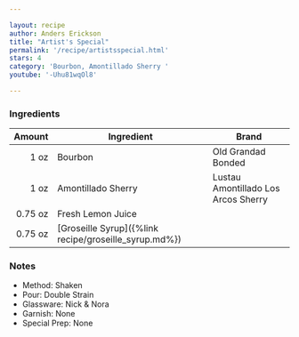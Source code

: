 ```yaml
---

layout: recipe
author: Anders Erickson
title: "Artist's Special"
permalink: '/recipe/artistsspecial.html'
stars: 4
category: 'Bourbon, Amontillado Sherry '
youtube: '-Uhu81wqOl8'

---
```


### Ingredients

| Amount  | Ingredient             | Brand                               |
| ------: | ------------------ | ----------------------------------- |
|    1 oz | Bourbon            | Old Grandad Bonded                  |
|    1 oz | Amontillado Sherry | Lustau Amontillado Los Arcos Sherry |
| 0.75 oz | Fresh Lemon Juice  |
| 0.75 oz | [Groseille Syrup]({%link recipe/groseille_syrup.md%})    |

### Notes

- Method: Shaken
- Pour: Double Strain
- Glassware: Nick & Nora
- Garnish: None
- Special Prep: None

